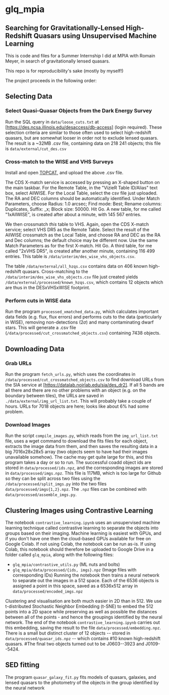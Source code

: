 # glq_mpia
## Searching for Gravitationally-Lensed High-Redshift Quasars using Unsupervised Machine Learning

This is code and files for a Summer Internship I did at MPIA with Romain Meyer, in search of gravitationally lensed quasars.

This repo is for reproducibility's sake (mostly by myself!)

The project proceeds in the following order:

## Selecting Data
### Select Quasi-Quasar Objects from the Dark Energy Survey
Run the SQL query in `data/loose_cuts.txt` at [https://des.ncsa.illinois.edu/desaccess/db-access] (login required).
These selection criteria are similar to those often used to select high-redshift quasars, but are somewhat looser in order not to exclude lensed quasars.
The result is a ~32MB .csv file, containing data on 218 241 objects; this file is `data/external/cut_des.csv`

### Cross-match to the WISE and VHS Surveys
Install and open [TOPCAT](https://www.star.bris.ac.uk/~mbt/topcat/), and upload the above .csv file.

The CDS X-match service is accessed by pressing an X-shaped button on the main taskbar.
For the Remote Table, in the "VizieR Table ID/Alias" text box, select AllWISE.
For the Local Table, select the csv file just uploaded.
The RA and DEC columns should be automatically identified.
Under Match Parameters, choose Radius: 1.0 arcsec; Find mode: Best; Rename columns: Duplicates, Suffix: _x; Block size: 50000.
Hit Go.
A new table, for me called "1xAllWISE", is created after about a minute, with 145 567 entries.

We then crossmatch *this* table to VHS.
Again, open the CDS X-match service; select VHS DR5 as the Remote Table.
Select the result of the AllWISE crossmatch as the Local Table, and choose RA and DEC as the RA and Dec columns; the default choice may be different now.
Use the same Match Parameters as for the first X-match.
Hit Go.
A third table, for me called "2xVHS DR5", is created after another minute, containing 116 499 entries.
This table is `/data/interim/des_wise_vhs_objects.csv`.

The table `/data/external/all_hzqs.csv` contains data on 406 known high-redshift quasars.
Cross-matching to the `/data/interim/des_wise_vhs_objects.csv` file just created yields `/data/external/processed/known_hzqs.csv`, which contains 12 objects which are thus in the DESxVHSxWISE footprint.

### Perform cuts in WISE data

Run the program `processed_xmatched_data.py`, which calculates important data fields (e.g. flux, flux errors) and performs cuts to the data (particularly in WISE), removing non-detections ($2\sigma$) and many contaminating dwarf stars. This will generate a .csv file (`/data/processed/cut_crossmatched_objects.csv`) containing 7438 objects.

## Downloading Data
### Grab URLs
Run the program `fetch_urls.py`, which uses the coordinates in `/data/processed/cut_crossmatched_objects.csv` to find download URLs from the SIA service at [https://datalab.noirlab.edu/sia/des_dr2].
If all 5 bands are all there and there are no other problems with an object (e.g. on the boundary between tiles), the URLs are saved in `./data/external/img_url_list.txt`.
This will probably take a couple of hours.
URLs for 7018 objects are here; looks like about 6% had some problem.

### Download Images
Run the script `compile_images.py`, which reads from the `img_url_list.txt` file, uses a wget command to download the fits files for each object, extracts the image data from them, and then saves the resulting data in a big 7016x28x28x5 array (two objects seem to have had their images unavailable somehow).
The cache may get quite large for this, and this program takes a day or so to run.
The successful coadd object ids are stored in `data/processed/ids.npz`, and the corresponding images are stored in `data/processed/imgs.npz`.
This file is 117MB, which is too large for Github so they can be split across two files using the `/data/processed/split_imgs.py` into the two files `data/processed/imgs{1,2}.npz`.
The `.npz` files can be combined with `data/processed/assemble_imgs.py`.

## Clustering Images using Contrastive Learning

The notebook `contrastive_learning.ipynb` uses an unsupervised machine learning technique called contrastive learning to separate the objects into groups based on their imaging.
Machine learning is easiest with GPUs, and if you don't have one then the cloud-based GPUs available for free on Google Colab.
If not using Colab, the notebook can be run as-is.
If using Colab, this notebook should therefore be uploaded to Google Drive in a folder called `glq_mpia`, along with the following files:
- `glq_mpia/contrastive_utils.py` (ML nuts and bolts)
- `glq_mpia/data/processed/{ids, imgs}.npz` (Image files with corresponding IDs)
Running the notebook then trains a neural network to separate out the images in a 512 space.
Each of the 6536 objects is assigned a point in this space, saved as a 6536x512 array in `data/processed/encoded_imgs.npz`

Clustering and visualisation are both much easier in 2D than in 512.
We use t-distributed Stochastic Neighbor Embedding (t-SNE) to embed the 512 points into a 2D space while preserving as well as possible the distances between all of the points - and hence the groupings identified by the neural network.
The end of the notebook `contrastive_learning.ipynb` carries out this embedding, saving the result to the file `data/processed/embedding.npz`.
There is a small but distinct cluster of 12 objects -- stored in `data/processed/quasar_ids.npz` -- which contains 
#10 known high-redshift quasars.
#The final two objects turned out to be J0603--3923 and J0109--5424.


## SED fitting

The program `quasar_galaxy_fit.py` fits models of quasars, galaxies, and lensed quasars to the photometry of the objects in the group identified by the neural network